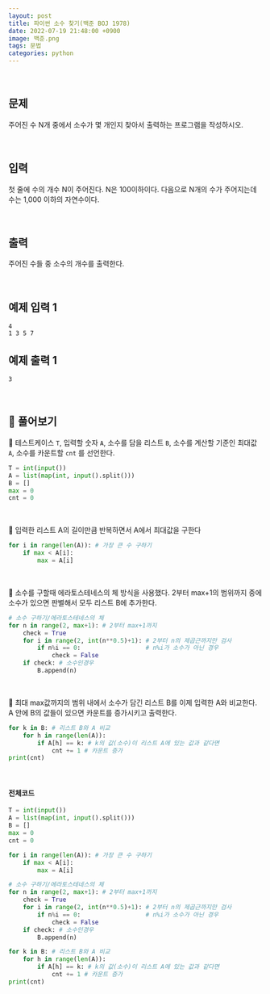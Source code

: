```yaml
---
layout: post
title: 파이썬 소수 찾기(백준 BOJ 1978)
date: 2022-07-19 21:48:00 +0900
image: 백준.png
tags: 문법
categories: python
---
```


<br>

## 문제

주어진 수 N개 중에서 소수가 몇 개인지 찾아서 출력하는 프로그램을 작성하시오.

<br>

## 입력

첫 줄에 수의 개수 N이 주어진다. N은 100이하이다. 다음으로 N개의 수가 주어지는데 수는 1,000 이하의 자연수이다.

<br>

## 출력

주어진 수들 중 소수의 개수를 출력한다.

<br>

## 예제 입력 1

```
4
1 3 5 7
```

## 예제 출력 1

```
3
```

<br>

## 📝 풀어보기

📌 테스트케이스 `T`, 입력할 숫자 `A`, 소수를 담을 리스트 `B`, 소수를 계산할 기준인 최대값 `A`, 소수를 카운트할 `cnt` 를 선언한다. 

``` python
T = int(input())
A = list(map(int, input().split()))
B = []
max = 0
cnt = 0
```

<br>

📌 입력한 리스트 A의 길이만큼 반복하면서 A에서 최대값을 구한다

``` python
for i in range(len(A)): # 가장 큰 수 구하기
    if max < A[i]:
        max = A[i]
```

<br>

📌 소수를 구할때 에라토스테네스의 체 방식을 사용했다. 2부터 max+1의 범위까지 중에 소수가 있으면 판별해서 모두 리스트 B에  추가한다.

``` python
# 소수 구하기/에라토스테네스의 체
for n in range(2, max+1): # 2부터 max+1까지 
    check = True          
    for i in range(2, int(n**0.5)+1): # 2부터 n의 제곱근까지만 검사
        if n%i == 0:                  # n%i가 소수가 아닌 경우 
            check = False
    if check: # 소수인경우 
        B.append(n)
```

<br>

📌 최대 max값까지의 범위 내에서 소수가 담긴 리스트 B를 이제 입력한 A와 비교한다. A 안에 B의 값들이 있으면 카운트를 증가시키고 출력한다.

``` python
for k in B: # 리스트 B와 A 비교
    for h in range(len(A)):
        if A[h] == k: # k의 값(소수)이 리스트 A에 있는 값과 같다면
            cnt += 1 # 카운트 증가
print(cnt)
```

<br>

#### 전체코드

``` python
T = int(input())
A = list(map(int, input().split()))
B = []
max = 0
cnt = 0

for i in range(len(A)): # 가장 큰 수 구하기
    if max < A[i]:
        max = A[i]

# 소수 구하기/에라토스테네스의 체
for n in range(2, max+1): # 2부터 max+1까지 
    check = True          
    for i in range(2, int(n**0.5)+1): # 2부터 n의 제곱근까지만 검사
        if n%i == 0:                  # n%i가 소수가 아닌 경우 
            check = False
    if check: # 소수인경우 
        B.append(n)

for k in B: # 리스트 B와 A 비교
    for h in range(len(A)):
        if A[h] == k: # k의 값(소수)이 리스트 A에 있는 값과 같다면
            cnt += 1 # 카운트 증가
print(cnt)
```

